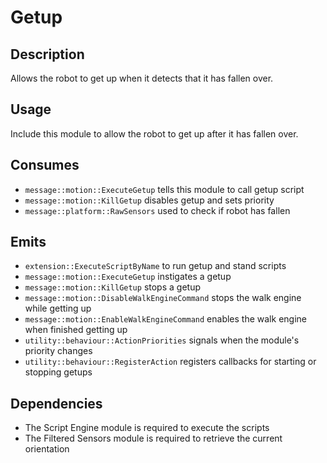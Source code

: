 Getup
=============

## Description

Allows the robot to get up when it detects that it has fallen over.

## Usage

Include this module to allow the robot to get up after it has fallen over.

## Consumes

- `message::motion::ExecuteGetup` tells this module to call getup script
- `message::motion::KillGetup` disables getup and sets priority
- `message::platform::RawSensors` used to check if robot has fallen

## Emits

- `extension::ExecuteScriptByName` to run getup and stand scripts
- `message::motion::ExecuteGetup` instigates a getup
- `message::motion::KillGetup` stops a getup
- `message::motion::DisableWalkEngineCommand` stops the walk engine while getting up
- `message::motion::EnableWalkEngineCommand` enables the walk engine when finished getting up
- `utility::behaviour::ActionPriorities` signals when the module's priority changes
- `utility::behaviour::RegisterAction` registers callbacks for starting or stopping getups

## Dependencies

- The Script Engine module is required to execute the scripts
- The Filtered Sensors module is required to retrieve the current orientation
